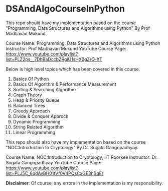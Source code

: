 # DSAndAlgoCourseInPython
This repo should have my implementation based on the course "Programming, Data Structures and Algorithms using Python" By  Prof Madhavan Mukund.


Course Name: Programming, Data Structures and Algorithms using Python 
Instructor: Prof Madhavan Mukund
YouTube Course Page: https://www.youtube.com/playlist?list=PLZ2ps__7DhBaDccbZRgiU1sHX2gZrQ-XT

Below is high level topics which has been covered in this course.

1. Basics Of Python
2. Basics Of Algorithm & Performance Measurement
3. Sorting & Searching Algorithm
4. Graph Theory
6. Heap & Priority Queue
7. Balanced Trees
8. Greedy Approach
9. Divide & Conquer Approch
10. Dynamic Programming
11. String Related Algorithm
12. Linear Programming


This repo should also have my implementation based on the course "NOC:Introduction to Cryptology" By  Dr. Sugata Gangopadhyay.


Course Name: NOC:Introduction to Cryptology, IIT Roorkee 
Instructor: Dr. Sugata Gangopadhyay
YouTube Course Page: https://www.youtube.com/playlist?list=PLJ5C_6qdAvBH01tVf0V4PQsCxGE3hSqEr



**Disclaimer**: Of course, any errors in the implementation is my responsibility.
